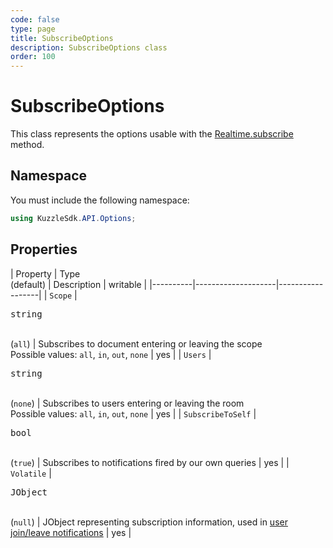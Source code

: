 ```yaml
---
code: false
type: page
title: SubscribeOptions
description: SubscribeOptions class
order: 100
---
```


# SubscribeOptions

This class represents the options usable with the [Realtime.subscribe](/sdk/csharp/2/controllers/realtime/subscribe) method.  


## Namespace

You must include the following namespace: 

```csharp
using KuzzleSdk.API.Options;
```

## Properties

| Property | Type<br/>(default) | Description      | writable |
|----------|--------------------|------------------|
| `Scope`           | <pre>string</pre><br/>(`all`)   | Subscribes to document entering or leaving the scope<br/>Possible values: `all`, `in`, `out`, `none`                         | yes |
| `Users`           | <pre>string</pre><br/>(`none`)  | Subscribes to users entering or leaving the room<br/>Possible values: `all`, `in`, `out`, `none`                             | yes |
| `SubscribeToSelf` | <pre>bool</pre><br/>(`true`)    | Subscribes to notifications fired by our own queries                                                                         | yes |
| `Volatile`        | <pre>JObject</pre><br/>(`null`) | JObject representing subscription information, used in [user join/leave notifications](/core/2/api/essentials/volatile-data) | yes |
